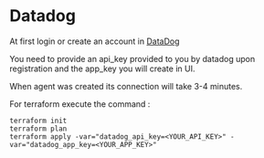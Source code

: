 # Datadog
At first login or create an account in [DataDog](https://www.datadoghq.com/)

You need to provide an api_key provided to you by datadog upon registration and the app_key you will create in UI.

When agent was created its connection will take 3-4 minutes.

For terraform execute the command :
```
terraform init
terraform plan
terraform apply -var="datadog_api_key=<YOUR_API_KEY>" -var="datadog_app_key=<YOUR_APP_KEY>"
```
